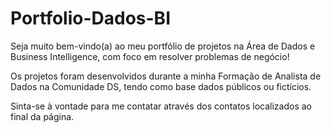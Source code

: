 # Portfolio-Dados-BI

Seja muito bem-vindo(a) ao meu portfólio de projetos na Área de Dados e Business Intelligence, com foco em resolver problemas de negócio!

Os projetos foram desenvolvidos durante a minha Formação de Analista de Dados na Comunidade DS, tendo como base dados públicos ou fictícios. 

Sinta-se à vontade para me contatar através dos contatos localizados ao final da página.
